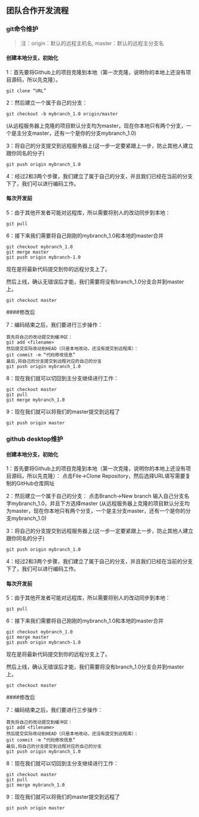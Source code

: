 ## 团队合作开发流程

### git命令维护

>注：origin：默认的远程主机名, master：默认的远程主分支名


#### 创建本地分支，初始化

1：首先要将Github上的项目克隆到本地（第一次克隆，说明你的本地上还没有项目源码，所以先克隆）。

```
git clone “URL”
```

2：然后建立一个属于自己的分支：

```
git checkout -b mybranch_1.0 origin/master 
```
(从远程服务器上克隆的项目默认分支均为master，现在你本地只有两个分支，一个是主分支master，还有一个是你的分支mybranch_1.0)


3：将自己的分支提交到远程服务器上(这一步一定要紧跟上一步，防止其他人建立跟你同名的分子)
```
git push origin mybranch_1.0 
```

4：经过2和3两个步骤，我们建立了属于自己的分支，并且我们已经在当前的分支下了，我们可以进行编码工作。

#### 每次开发前

5：由于其他开发者可能对远程库，所以需要将别人的改动同步到本地：

```
git pull
```

6：接下来我们需要将自己刚刚的mybranch_1.0和本地的master合并

```
git checkout mybranch_1.0
git merge master
git push origin mybranch-1.0
```

现在是将最新代码提交到你的远程分支上了。

然后上线，确认无错误后才能，我们需要将没有branch_1.0分支合并到master上。

```
git checkout master
```

####修改后

7：编码结束之后，我们要进行三步操作：

```
首先将自己的改动提交到缓冲区：
git add <filename>
然后提交实际改动到HEAD（只是本地改动，还没有提交到远程库）：
git commit -m “代码修改信息”
最后,将自己的分支提交到远程对应的自己的分支
git push origin mybranch_1.0
```

8：现在我们就可以切回到主分支继续进行工作：
```
git checkout master
git pull
git merge mybranch_1.0
```

9：现在我们就可以将我们的master提交到远程了
```
git push origin master
```

### github desktop维护
#### 创建本地分支，初始化

1：首先要将Github上的项目克隆到本地（第一次克隆，说明你的本地上还没有项目源码，所以先克隆）：
点击File->Clone Repository，然后选择URL填写需要复制的GitHub仓库网址

2：然后建立一个属于自己的分支：
点击Branch->New branch 输入自己分支名字mybranch_1.0，并且下方选择master
(从远程服务器上克隆的项目默认分支均为master，现在你本地只有两个分支，一个是主分支master，还有一个是你的分支mybranch_1.0)

3：将自己的分支提交到远程服务器上(这一步一定要紧跟上一步，防止其他人建立跟你同名的分子)
```
git push origin mybranch_1.0 
```

4：经过2和3两个步骤，我们建立了属于自己的分支，并且我们已经在当前的分支下了，我们可以进行编码工作。

#### 每次开发前

5：由于其他开发者可能对远程库，所以需要将别人的改动同步到本地：

```
git pull
```

6：接下来我们需要将自己刚刚的mybranch_1.0和本地的master合并

```
git checkout mybranch_1.0
git merge master
git push origin mybranch-1.0
```

现在是将最新代码提交到你的远程分支上了。

然后上线，确认无错误后才能，我们需要将没有branch_1.0分支合并到master上。

```
git checkout master
```

####修改后

7：编码结束之后，我们要进行三步操作：

```
首先将自己的改动提交到缓冲区：
git add <filename>
然后提交实际改动到HEAD（只是本地改动，还没有提交到远程库）：
git commit -m “代码修改信息”
最后,将自己的分支提交到远程对应的自己的分支
git push origin mybranch_1.0
```

8：现在我们就可以切回到主分支继续进行工作：
```
git checkout master
git pull
git merge mybranch_1.0
```

9：现在我们就可以将我们的master提交到远程了
```
git push origin master
```